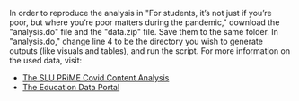 In order to reproduce the analysis in "For students, it’s not just if you’re poor, but where you’re poor matters during the pandemic," download the "analysis.do" file and the "data.zip" file. Save them to the same folder. In "analysis.do," change line 4 to be the directory you wish to generate outputs (like visuals and tables), and run the script. For more information on the used data, visit:
- [The SLU PRiME Covid Content Analysis](https://www.sluprime.org/content-analysis)
- [The Education Data Portal](https://educationdata.urban.org)
